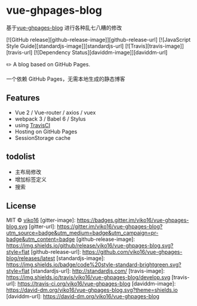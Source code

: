 # vue-ghpages-blog
基于[vue-ghpages-blog](https://github.com/viko16/vue-ghpages-blog)
进行各种乱七八糟的修改

[![GitHub release][github-release-image]][github-release-url]
[![JavaScript Style Guide][standardjs-image]][standardjs-url]
[![Travis][travis-image]][travis-url]
[![Dependency Status][daviddm-image]][daviddm-url]

✏️ A blog based on GitHub Pages.

一个依赖 GitHub Pages，无需本地生成的静态博客

## Features

- Vue 2 / Vue-router / axios / vuex
- webpack 3 / Babel 6 / Stylus
- using [TravisCI](https://travis-ci.org)
- Hosting on GitHub Pages
- SessionStorage cache

## todolist

- 主布局修改
- 增加标签定义
- 搜索

## License

MIT © [viko16](https://github.com/viko16)
[gitter-image]: https://badges.gitter.im/viko16/vue-ghpages-blog.svg
[gitter-url]: https://gitter.im/viko16/vue-ghpages-blog?utm_source=badge&utm_medium=badge&utm_campaign=pr-badge&utm_content=badge
[github-release-image]: https://img.shields.io/github/release/viko16/vue-ghpages-blog.svg?style=flat
[github-release-url]: https://github.com/viko16/vue-ghpages-blog/releases/latest
[standardjs-image]: https://img.shields.io/badge/code%20style-standard-brightgreen.svg?style=flat
[standardjs-url]: http://standardjs.com/
[travis-image]: https://img.shields.io/travis/viko16/vue-ghpages-blog/develop.svg
[travis-url]: https://travis-ci.org/viko16/vue-ghpages-blog
[daviddm-image]: https://david-dm.org/viko16/vue-ghpages-blog.svg?theme=shields.io
[daviddm-url]: https://david-dm.org/viko16/vue-ghpages-blog